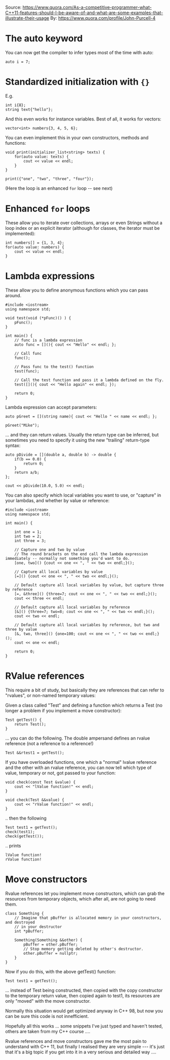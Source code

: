 Source: https://www.quora.com/As-a-competitive-programmer-what-C++11-features-should-I-be-aware-of-and-what-are-some-examples-that-illustrate-their-usage
By: https://www.quora.com/profile/John-Purcell-4

# The auto keyword
You can now get the compiler to infer types most of the time with auto:
```
auto i = 7;
```
# Standardized initialization with ```{}```
E.g.
```
int i{8};
string text{"hello"};
```
And this even works for instance variables. Best of all, it works for vectors:
```
vector<int> numbers{3, 4, 5, 6};
```
You can even implement this in your own constructors, methods and functions:
```
void print(initializer_list<string> texts) {
    for(auto value: texts) {
        cout << value << endl;
    }
}

print({"one", "two", "three", "four"});
```
(Here the loop is an enhanced ```for``` loop -- see next)
# Enhanced ```for``` loops
These allow you to iterate over collections, arrays or even Strings without a loop index or an explicit iterator (although for classes, the iterator must be implemented):
```
int numbers[] = {1, 3, 4};
for(auto value: numbers) {
    cout << value << endl;
}
```
# Lambda expressions
These allow you to define anonymous functions which you can pass around. 
```
#include <iostream>
using namespace std;

void test(void (*pFunc)() ) {
    pFunc();
}

int main() {
    // func is a lambda expression
    auto func = [](){ cout << "Hello" << endl; };

    // Call func
    func();

    // Pass func to the test() function
    test(func);

    // Call the test function and pass it a lambda defined on the fly.
    test([](){ cout << "Hello again" << endl; });

    return 0;
}
```
Lambda expression can accept parameters:
```
auto pGreet = [](string name){ cout << "Hello " << name << endl; };

pGreet("Mike");
```
... and they can return values. Usually the return type can be inferred, but sometimes you need
to specify it using the new "trailing" return-type syntax:
```
auto pDivide = [](double a, double b) -> double {
    if(b == 0.0) {
        return 0;
    }
    return a/b;
};

cout << pDivide(10.0, 5.0) << endl;
```
You can also specify which local variables you want to use, or "capture" in your lambdas, and whether by value or reference:
```
#include <iostream>
using namespace std;

int main() {

    int one = 1;
    int two = 2;
    int three = 3;

    // Capture one and two by value
    // The round brackets on the end call the lambda expression immediately -- normally not something you'd want to do.
    [one, two]() {cout << one << ", " << two << endl;}();

    // Capture all local variables by value
    [=]() {cout << one << ", " << two << endl;}();

    // Default capture all local variables by value, but capture three by reference
    [=, &three]() {three=7; cout << one << ", " << two << endl;}();
    cout << three << endl;

    // Default capture all local variables by reference
    [&]() {three=7; two=8; cout << one << ", " << two << endl;}();
    cout << two << endl;

    // Default capture all local variables by reference, but two and three by value
    [&, two, three]() {one=100; cout << one << ", " << two << endl;}();
    cout << one << endl;

    return 0;
}
```
# RValue references
This require a bit of study, but basically they are references that can refer to "rvalues", or non-named temporary values:

Given a class called "Test" and defining a function which returns a Test (no longer a problem if you implement a move constructor):
```
Test getTest() {
    return Test();
}
```
... you can do the following. The double ampersand defines an rvalue reference (not a reference to a reference!)
```
Test &&rtest1 = getTest();
```
If you have overloaded functions, one which a "normal" lvalue reference and the other with an rvalue reference,
you can now tell which type of value, temporary or not, got passed to your function:
```
void check(const Test &value) {
    cout << "lValue function!" << endl;
}

void check(Test &&value) {
    cout << "rValue function!" << endl;
}
```
.. then the following
```
Test test1 = getTest();
check(test1);
check(getTest());
```
.. prints
```
lValue function!
rValue function!
```
# Move constructors
Rvalue references let you implement move constructors, which can grab the resources from temporary objects, which after all,
are not going to need them.
```
class Something {
    // Imagine that pBuffer is allocated memory in your constructors, and destroyed
    // in your destructor
    int *pBuffer;

    Something(Something &&other) {
        pBuffer = other.pBuffer;
        // Stop memory getting deleted by other's destructor.
        other.pBuffer = nullptr;
    }
}
```
Now if you do this, with the above getTest() function:
```
Test test1 = getTest();
```
... instead of Test being constructed, then copied with the copy constructor to the
temporary return value, then copied again to test1, its resources are only "moved" with the move constructor.

Normally this situation would get optimized anyway in C++ 98, but now you can be sure this code is not
innefficient.

Hopefully all this works ... some snippets I've just typed and haven't tested, others are taken
from my C++ course ....

Rvalue references and move constructors gave me the most pain to understand with C++ 11, but finally
I realised they are very simple --- it's just that it's a big topic if you get into it in a very serious and detailed way ....
